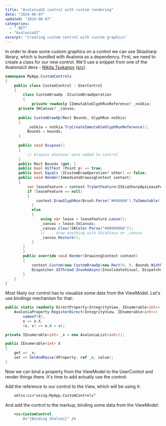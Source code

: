 ```yaml
---
title: "AvaloniaUI control with custom rendering"
date: "2024-06-07"
updated: "2024-06-07"
categories:
  - ".NET"
  - "AvaloniaUI"
excerpt: "Creating custom control with custom graphics"
---
```


In order to draw some custom graphics on a control we can use Skiasharp library, which is bundled with Avalonia as a dependency. First, we need to create a class for our new control. We'll use a snippet from one of the AvaloniaUI devs - [Nikita Tsukanov](https://github.com/kekekeks) ([src](https://github.com/AvaloniaUI/Avalonia/blob/master/samples/RenderDemo/Pages/CustomSkiaPage.cs)).

```csharp
namespace MyApp.CustomControls
{
	public class CustomControl : UserControl
	{
		class CustomDrawOp :ICustomDrawOperation
		{
			private readonly IImmutableGlyphRunReference? _noSkia;
      private SKCanvas? _canvas;
      
      public CustomDrawOp(Rect Bounds, GlyphRun noSkia)
      {
	      _noSkia = noSkia.TryCreateImmutableGlyphRunReference();
	      Bounds = bounds;
      }
      
      public void Dispose()
      {
	      // Dispose whatever were added to control
      }
      public Rect Bounds {get; }
      public bool HitTest (Point p) => true;
      public bool Equals (ICustomDrawOperation? other) => false;
      public void Render(ImmediateDrawingContext context)
      {
	      var leaseFeature = context.TryGetFeature<ISkiaSharpApiLeaseFeature>();
	      if (leaseFeature == null)
	      {
		      context.DrawGlyphRun(Brush.Parse("#000000").ToImmutable(), _noSkia!);
		    }
		    else
		    {
			    using var lease = leaseFeature.Lease();
			    _canvas = lease.SkCanvas;
			    _canvas.Clear(SKColor.Parse("#00000000"));
			    // ... draw anything with SkiaSharp on _canvas
			    _canvas.Restore();
		    }
	    }
		}
		public override void Render(DrawinngContext context)
		{
			context.Custom(new CustomDrawOp(new Rect(0, 0, Bounds.Width, Bounds.Height), _noSkia);
			Dispatcher.UIThread.InvokeAsync(InvalidateVisual, DispatcherPriority.Background);
		}
	}
}
```

Most likely our control has to visualize some data from the ViewModel. Let's use bindings mechanism for that:

```csharp
public static readonly DirectProperty<IntegrityView, IEnumerable<int>> XProperty =
    AvaloniaProperty.RegisterDirect<IntegrityView, IEnumerable<int>>(
        nameof(X),
        o => o.X,
        (o, v) => o.X = v);

private IEnumerable<int> _x = new AvaloniaList<int>();

public IEnumerable<int> X
{
    get => _x;
    set => SetAndRaise(XProperty, ref _x, value);
}
```

Now we can bind a property from the ViewModel to the UserControl and render things there. It's time to add actually use the control:

Add the reference to our control to the View, which will be using it:

```xml
    xmlns:cc="using:MyApp.CustomControls"
```

And add the control to the markup, binding some data from the ViewModel:

```xml
	<cc:CustomControl
		X="{Binding XValues}" />
```